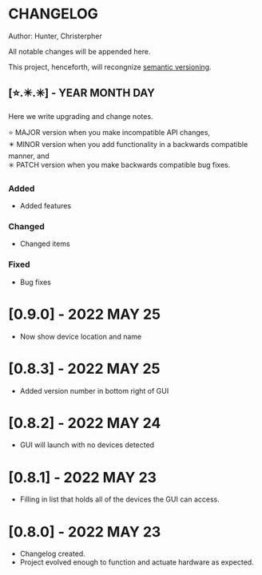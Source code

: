 # CHANGELOG
Author: Hunter, Christerpher

All notable changes will be appended here.

This project, henceforth, will recongnize [semantic versioning](https://semver.org/).

## [⭐.✴️.✳️] - YEAR MONTH DAY
Here we write upgrading and change notes.

⭐ MAJOR version when you make incompatible API changes,<br>
✴️ MINOR version when you add functionality in a backwards compatible manner, and<br>
✳️ PATCH version when you make backwards compatible bug fixes.<br>

### Added 

- Added features

### Changed
- Changed items

### Fixed
- Bug fixes

# [0.9.0] - 2022 MAY 25
- Now show device location and name

# [0.8.3] - 2022 MAY 25
- Added version number in bottom right of GUI

# [0.8.2] - 2022 MAY 24
- GUI will launch with no devices detected

# [0.8.1] - 2022 MAY 23
- Filling in list that holds all of the devices the GUI can access.

# [0.8.0] - 2022 MAY 23
- Changelog created.<br>
- Project evolved enough to function and actuate hardware as expected.


